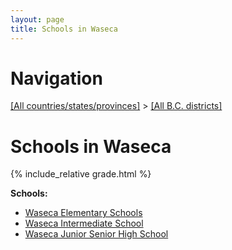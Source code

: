 ```yaml
---
layout: page
title: Schools in Waseca
---
```

# Navigation

[[All countries/states/provinces]](../..) > [[All B.C. districts]](..)

# Schools in Waseca

{% include_relative grade.html %}

**Schools:**

- [Waseca Elementary Schools](Waseca_Elementary_Schools.md)
- [Waseca Intermediate School](Waseca_Intermediate_School.md)
- [Waseca Junior Senior High School](Waseca_Junior_Senior_High_School.md)
